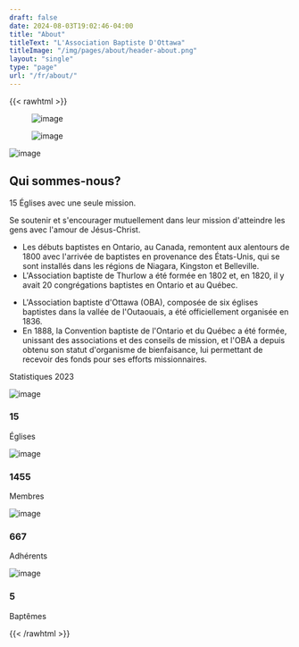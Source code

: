 ```yaml
---
draft: false
date: 2024-08-03T19:02:46-04:00
title: "About"
titleText: "L'Association Baptiste D'Ottawa"
titleImage: "/img/pages/about/header-about.png"
layout: "single"
type: "page"
url: "/fr/about/"
---
```


{{< rawhtml >}}
  <section class="wrapper !bg-[#ffffff]  angled upper-end lower-end relative border-0 before:top-[-4rem] before:border-l-transparent before:border-r-[100vw] before:border-t-[4rem] before:border-[#fefefe] before:content-[''] before:block before:absolute before:z-0 before:!border-y-transparent before:border-0 before:border-solid before:right-0 after:bottom-[-4rem] after:border-l-transparent after:border-r-[100vw] after:border-b-[4rem] after:border-[#fefefe] after:content-[''] after:block after:absolute after:z-0 after:!border-y-transparent after:border-0 after:border-solid after:right-0">
    <div class="container py-[4.5rem] xl:!py-24 lg:!py-24 md:!py-24">
      <div class="flex flex-wrap mx-[-15px] xl:mx-[-35px] lg:mx-[-20px] mt-[-50px] !mb-[4.5rem] xl:!mb-[7rem] lg:!mb-[7rem] md:!mb-[7rem] items-center">
        <div class="xl:w-6/12 lg:w-6/12 w-full flex-[0_0_auto] xl:px-[35px] lg:px-[20px] px-[15px] mt-[50px] max-w-full !relative xl:!order-2 lg:!order-2">
          <div class="shape bg-dot primary bg-[radial-gradient(#3f78e0_2px,transparent_2.5px)] rellax !w-[6rem] !h-[10rem] absolute z-[1] opacity-50" data-rellax-speed="1" style="top: 3rem; left: 5.5rem"></div>
          <div class="flex flex-wrap !relative overlap-grid-2">
            <div class="item xl:w-[70%] xl:z-[3] xl:ml-[30%] xl:mt-0 lg:w-[70%] lg:z-[3] lg:ml-[30%] lg:mt-0 md:w-[70%] md:z-[3] md:ml-[30%] md:mt-0">
              <figure class="!rounded-[.4rem] shadow-[0_0_1.25rem_rgba(30,34,40,0.04)] relative"><img class="!rounded-[.4rem] " src="/img/pages/about/about-1.png" alt="image"></figure>
            </div>
            <div class="item xl:w-[55%] xl:mt-[-45%] xl:z-[4] xl:ml-0 lg:w-[55%] lg:mt-[-45%] lg:z-[4] lg:ml-0 md:w-[55%] md:mt-[-45%] md:z-[4] md:ml-0">
              <figure class="!rounded-[.4rem] shadow-[0_0_1.25rem_rgba(30,34,40,0.04)] relative"><img class="!rounded-[.4rem] " src="/img/pages/about/about-2.png" alt="image"></figure>
            </div>
          </div>
        </div>
        <!--/column -->
        <div class="xl:w-6/12 lg:w-6/12 w-full flex-[0_0_auto] xl:px-[35px] lg:px-[20px] px-[15px] mt-[50px] max-w-full">
          <img src="/img/icons/lineal/megaphone.svg" class="svg-inject icon-svg icon-svg-md !w-[2.6rem] !h-[2.6rem] mb-4" alt="image">
          <h2 class="text-[calc(1.305rem_+_0.66vw)] font-bold xl:text-[1.8rem] leading-[1.3] !mb-3">Qui sommes-nous?</h2>
          <p class="lead !text-[1.05rem] !leading-[1.6] font-medium">15 Églises avec une seule mission.</p>
          <p class="!mb-6">Se soutenir et s'encourager mutuellement dans leur mission d'atteindre les gens avec l'amour de Jésus-Christ.</p>
          <div class="flex flex-wrap mx-[-15px] mt-[-15px] xl:mx-[-20px]">
            <div class="xl:w-6/12 w-full flex-[0_0_auto] mt-[15px] xl:px-[20px] px-[15px] max-w-full">
              <ul class="pl-0 list-none bullet-bg bullet-soft-primary  !mb-0">
                <li class="relative pl-6"><span><i class="uil uil-check w-4 h-4 text-[0.8rem] leading-none tracking-[normal] !text-center flex justify-center items-center bg-[#dce7f9] text-[#3f78e0] rounded-[100%] top-[0.2rem] before:content-['\e9dd'] before:align-middle before:table-cell absolute left-0"></i></span><span>Les débuts baptistes en Ontario, au Canada, remontent aux alentours de 1800 avec l'arrivée de baptistes en provenance des États-Unis, qui se sont installés dans les régions de Niagara, Kingston et Belleville.</span></li>
                <li class="relative pl-6 mt-3"><span><i class="uil uil-check w-4 h-4 text-[0.8rem] leading-none tracking-[normal] !text-center flex justify-center items-center bg-[#dce7f9] text-[#3f78e0] rounded-[100%] top-[0.2rem] before:content-['\e9dd'] before:align-middle before:table-cell absolute left-0"></i></span><span>L'Association baptiste de Thurlow a été formée en 1802 et, en 1820, il y avait 20 congrégations baptistes en Ontario et au Québec.</span></li>
              </ul>
            </div>
            <!--/column -->
            <div class="xl:w-6/12 w-full flex-[0_0_auto] mt-[15px] xl:px-[20px] px-[15px] max-w-full">
              <ul class="pl-0 list-none bullet-bg bullet-soft-primary  !mb-0">
                <li class="relative pl-6"><span><i class="uil uil-check w-4 h-4 text-[0.8rem] leading-none tracking-[normal] !text-center flex justify-center items-center bg-[#dce7f9] text-[#3f78e0] rounded-[100%] top-[0.2rem] before:content-['\e9dd'] before:align-middle before:table-cell absolute left-0"></i></span><span>L'Association baptiste d'Ottawa (OBA), composée de six églises baptistes dans la vallée de l'Outaouais, a été officiellement organisée en 1836.</span></li>
                <li class="relative pl-6 mt-3"><span><i class="uil uil-check w-4 h-4 text-[0.8rem] leading-none tracking-[normal] !text-center flex justify-center items-center bg-[#dce7f9] text-[#3f78e0] rounded-[100%] top-[0.2rem] before:content-['\e9dd'] before:align-middle before:table-cell absolute left-0"></i></span><span>En 1888, la Convention baptiste de l'Ontario et du Québec a été formée, unissant des associations et des conseils de mission, et l'OBA a depuis obtenu son statut d'organisme de bienfaisance, lui permettant de recevoir des fonds pour ses efforts missionnaires.</span></li>
              </ul>
            </div>
            <!--/column -->
          </div>
          <!--/.row -->
        </div>
        <!--/column -->
      </div>
      <!--/.row -->
    </div>
    <!-- /.container -->
  </section>
  <!-- /section -->

<section class="wrapper !bg-[#edf2fc]">
    <div class="container py-[4.5rem] xl:!py-24 lg:!py-24 md:!py-24">
      <p class="lead text-[1.05rem] !leading-[1.6] font-medium !mb-0">Statistiques 2023</p>    
      <div class="flex flex-wrap mx-[-15px] mb-10">
        <div class="xl:w-10/12 w-full flex-[0_0_auto] px-[15px] max-w-full !mx-auto">
          <div class="flex flex-wrap mx-[-15px] items-center counter-wrapper mt-[-30px] !text-center">
            <div class="xl:w-3/12 lg:w-3/12 md:w-3/12 w-full flex-[0_0_auto] px-[15px] max-w-full mt-[30px]">
              <img src="/img/icons/lineal/check.svg" class="svg-inject icon-svg icon-svg-lg text-[#3f78e0] !mb-3 !w-12 !h-12 m-[0_auto]" alt="image">
              <h3 class="counter xl:text-[2rem] text-[calc(1.325rem_+_0.9vw)] tracking-[normal] !leading-none mb-2">15</h3>
              <p class=" text-[0.8rem] font-medium mb-0">Églises</p>
            </div>
            <!--/column -->
            <div class="xl:w-3/12 lg:w-3/12 md:w-3/12 w-full flex-[0_0_auto] px-[15px] max-w-full mt-[30px]">
              <img src="/img/icons/lineal/user.svg" class="svg-inject icon-svg icon-svg-lg text-[#3f78e0] !mb-3 !w-12 !h-12 m-[0_auto]" alt="image">
              <h3 class="counter xl:text-[2rem] text-[calc(1.325rem_+_0.9vw)] tracking-[normal] !leading-none mb-2">1455</h3>
              <p class=" text-[0.8rem] font-medium mb-0">Membres</p>
            </div>
            <!--/column -->
            <div class="xl:w-3/12 lg:w-3/12 md:w-3/12 w-full flex-[0_0_auto] px-[15px] max-w-full mt-[30px]">
              <img src="/img/icons/lineal/briefcase-2.svg" class="svg-inject icon-svg icon-svg-lg text-[#3f78e0] !mb-3 !w-12 !h-12 m-[0_auto]" alt="image">
              <h3 class="counter xl:text-[2rem] text-[calc(1.325rem_+_0.9vw)] tracking-[normal] !leading-none mb-2">667</h3>
              <p class=" text-[0.8rem] font-medium mb-0">Adhérents</p>
            </div>
            <!--/column -->
            <div class="xl:w-3/12 lg:w-3/12 md:w-3/12 w-full flex-[0_0_auto] px-[15px] max-w-full mt-[30px]">
              <img src="/img/icons/lineal/award-2.svg" class="svg-inject icon-svg icon-svg-lg text-[#3f78e0] !mb-3 !w-12 !h-12 m-[0_auto]" alt="image">
              <h3 class="counter xl:text-[2rem] text-[calc(1.325rem_+_0.9vw)] tracking-[normal] !leading-none mb-2">5</h3>
              <p class=" text-[0.8rem] font-medium mb-0">Baptêmes</p>
            </div>
            <!--/column -->
          </div>
          <!--/.row -->
        </div>
        <!-- /column -->
      </div>
      <!-- /.row -->
    </div>
    <!-- /.container -->
  </section>
  <!-- /section -->

{{< /rawhtml >}}